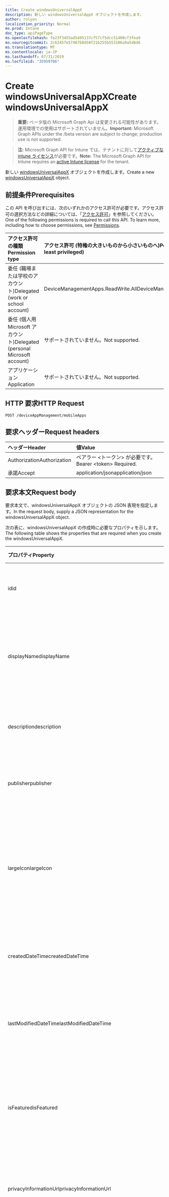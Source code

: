 ```yaml
---
title: Create windowsUniversalAppX
description: 新しい windowsUniversalAppX オブジェクトを作成します。
author: rolyon
localization_priority: Normal
ms.prod: Intune
doc_type: apiPageType
ms.openlocfilehash: fe23f3455ad5495137cf57cf5dcc51400cf3fea9
ms.sourcegitcommit: 2c62457e57467b8d50f21b255b553106a9a5d8d6
ms.translationtype: MT
ms.contentlocale: ja-JP
ms.lasthandoff: 07/31/2019
ms.locfileid: "35959706"
---
```

# <a name="create-windowsuniversalappx"></a><span data-ttu-id="e9a92-103">Create windowsUniversalAppX</span><span class="sxs-lookup"><span data-stu-id="e9a92-103">Create windowsUniversalAppX</span></span>

> <span data-ttu-id="e9a92-104">**重要:** ベータ版の Microsoft Graph Api は変更される可能性があります。運用環境での使用はサポートされていません。</span><span class="sxs-lookup"><span data-stu-id="e9a92-104">**Important:** Microsoft Graph APIs under the /beta version are subject to change; production use is not supported.</span></span>

> <span data-ttu-id="e9a92-105">**注:** Microsoft Graph API for Intune では、テナントに対して[アクティブな intune ライセンス](https://go.microsoft.com/fwlink/?linkid=839381)が必要です。</span><span class="sxs-lookup"><span data-stu-id="e9a92-105">**Note:** The Microsoft Graph API for Intune requires an [active Intune license](https://go.microsoft.com/fwlink/?linkid=839381) for the tenant.</span></span>

<span data-ttu-id="e9a92-106">新しい [windowsUniversalAppX](../resources/intune-apps-windowsuniversalappx.md) オブジェクトを作成します。</span><span class="sxs-lookup"><span data-stu-id="e9a92-106">Create a new [windowsUniversalAppX](../resources/intune-apps-windowsuniversalappx.md) object.</span></span>

## <a name="prerequisites"></a><span data-ttu-id="e9a92-107">前提条件</span><span class="sxs-lookup"><span data-stu-id="e9a92-107">Prerequisites</span></span>
<span data-ttu-id="e9a92-p101">この API を呼び出すには、次のいずれかのアクセス許可が必要です。アクセス許可の選択方法などの詳細については、「[アクセス許可](/graph/permissions-reference)」を参照してください。</span><span class="sxs-lookup"><span data-stu-id="e9a92-p101">One of the following permissions is required to call this API. To learn more, including how to choose permissions, see [Permissions](/graph/permissions-reference).</span></span>

|<span data-ttu-id="e9a92-110">アクセス許可の種類</span><span class="sxs-lookup"><span data-stu-id="e9a92-110">Permission type</span></span>|<span data-ttu-id="e9a92-111">アクセス許可 (特権の大きいものから小さいものへ)</span><span class="sxs-lookup"><span data-stu-id="e9a92-111">Permissions (from most to least privileged)</span></span>|
|:---|:---|
|<span data-ttu-id="e9a92-112">委任 (職場または学校のアカウント)</span><span class="sxs-lookup"><span data-stu-id="e9a92-112">Delegated (work or school account)</span></span>|<span data-ttu-id="e9a92-113">DeviceManagementApps.ReadWrite.All</span><span class="sxs-lookup"><span data-stu-id="e9a92-113">DeviceManagementApps.ReadWrite.All</span></span>|
|<span data-ttu-id="e9a92-114">委任 (個人用 Microsoft アカウント)</span><span class="sxs-lookup"><span data-stu-id="e9a92-114">Delegated (personal Microsoft account)</span></span>|<span data-ttu-id="e9a92-115">サポートされていません。</span><span class="sxs-lookup"><span data-stu-id="e9a92-115">Not supported.</span></span>|
|<span data-ttu-id="e9a92-116">アプリケーション</span><span class="sxs-lookup"><span data-stu-id="e9a92-116">Application</span></span>|<span data-ttu-id="e9a92-117">サポートされていません。</span><span class="sxs-lookup"><span data-stu-id="e9a92-117">Not supported.</span></span>|

## <a name="http-request"></a><span data-ttu-id="e9a92-118">HTTP 要求</span><span class="sxs-lookup"><span data-stu-id="e9a92-118">HTTP Request</span></span>
<!-- {
  "blockType": "ignored"
}
-->
``` http
POST /deviceAppManagement/mobileApps
```

## <a name="request-headers"></a><span data-ttu-id="e9a92-119">要求ヘッダー</span><span class="sxs-lookup"><span data-stu-id="e9a92-119">Request headers</span></span>
|<span data-ttu-id="e9a92-120">ヘッダー</span><span class="sxs-lookup"><span data-stu-id="e9a92-120">Header</span></span>|<span data-ttu-id="e9a92-121">値</span><span class="sxs-lookup"><span data-stu-id="e9a92-121">Value</span></span>|
|:---|:---|
|<span data-ttu-id="e9a92-122">Authorization</span><span class="sxs-lookup"><span data-stu-id="e9a92-122">Authorization</span></span>|<span data-ttu-id="e9a92-123">ベアラー &lt;トークン&gt; が必要です。</span><span class="sxs-lookup"><span data-stu-id="e9a92-123">Bearer &lt;token&gt; Required.</span></span>|
|<span data-ttu-id="e9a92-124">承諾</span><span class="sxs-lookup"><span data-stu-id="e9a92-124">Accept</span></span>|<span data-ttu-id="e9a92-125">application/json</span><span class="sxs-lookup"><span data-stu-id="e9a92-125">application/json</span></span>|

## <a name="request-body"></a><span data-ttu-id="e9a92-126">要求本文</span><span class="sxs-lookup"><span data-stu-id="e9a92-126">Request body</span></span>
<span data-ttu-id="e9a92-127">要求本文で、windowsUniversalAppX オブジェクトの JSON 表現を指定します。</span><span class="sxs-lookup"><span data-stu-id="e9a92-127">In the request body, supply a JSON representation for the windowsUniversalAppX object.</span></span>

<span data-ttu-id="e9a92-128">次の表に、windowsUniversalAppX の作成時に必要なプロパティを示します。</span><span class="sxs-lookup"><span data-stu-id="e9a92-128">The following table shows the properties that are required when you create the windowsUniversalAppX.</span></span>

|<span data-ttu-id="e9a92-129">プロパティ</span><span class="sxs-lookup"><span data-stu-id="e9a92-129">Property</span></span>|<span data-ttu-id="e9a92-130">型</span><span class="sxs-lookup"><span data-stu-id="e9a92-130">Type</span></span>|<span data-ttu-id="e9a92-131">説明</span><span class="sxs-lookup"><span data-stu-id="e9a92-131">Description</span></span>|
|:---|:---|:---|
|<span data-ttu-id="e9a92-132">id</span><span class="sxs-lookup"><span data-stu-id="e9a92-132">id</span></span>|<span data-ttu-id="e9a92-133">文字列</span><span class="sxs-lookup"><span data-stu-id="e9a92-133">String</span></span>|<span data-ttu-id="e9a92-134">エンティティのキー。</span><span class="sxs-lookup"><span data-stu-id="e9a92-134">Key of the entity.</span></span> <span data-ttu-id="e9a92-135">[mobileApp](../resources/intune-apps-mobileapp.md) から継承します</span><span class="sxs-lookup"><span data-stu-id="e9a92-135">Inherited from [mobileApp](../resources/intune-apps-mobileapp.md)</span></span>|
|<span data-ttu-id="e9a92-136">displayName</span><span class="sxs-lookup"><span data-stu-id="e9a92-136">displayName</span></span>|<span data-ttu-id="e9a92-137">文字列</span><span class="sxs-lookup"><span data-stu-id="e9a92-137">String</span></span>|<span data-ttu-id="e9a92-138">管理者が提供またはインポートしたアプリのタイトル。</span><span class="sxs-lookup"><span data-stu-id="e9a92-138">The admin provided or imported title of the app.</span></span> <span data-ttu-id="e9a92-139">[mobileApp](../resources/intune-apps-mobileapp.md) から継承します</span><span class="sxs-lookup"><span data-stu-id="e9a92-139">Inherited from [mobileApp](../resources/intune-apps-mobileapp.md)</span></span>|
|<span data-ttu-id="e9a92-140">description</span><span class="sxs-lookup"><span data-stu-id="e9a92-140">description</span></span>|<span data-ttu-id="e9a92-141">String</span><span class="sxs-lookup"><span data-stu-id="e9a92-141">String</span></span>|<span data-ttu-id="e9a92-142">アプリの説明。</span><span class="sxs-lookup"><span data-stu-id="e9a92-142">The description of the app.</span></span> <span data-ttu-id="e9a92-143">[mobileApp](../resources/intune-apps-mobileapp.md) から継承します</span><span class="sxs-lookup"><span data-stu-id="e9a92-143">Inherited from [mobileApp](../resources/intune-apps-mobileapp.md)</span></span>|
|<span data-ttu-id="e9a92-144">publisher</span><span class="sxs-lookup"><span data-stu-id="e9a92-144">publisher</span></span>|<span data-ttu-id="e9a92-145">String</span><span class="sxs-lookup"><span data-stu-id="e9a92-145">String</span></span>|<span data-ttu-id="e9a92-146">アプリの発行元。</span><span class="sxs-lookup"><span data-stu-id="e9a92-146">The publisher of the app.</span></span> <span data-ttu-id="e9a92-147">[mobileApp](../resources/intune-apps-mobileapp.md) から継承します</span><span class="sxs-lookup"><span data-stu-id="e9a92-147">Inherited from [mobileApp](../resources/intune-apps-mobileapp.md)</span></span>|
|<span data-ttu-id="e9a92-148">largeIcon</span><span class="sxs-lookup"><span data-stu-id="e9a92-148">largeIcon</span></span>|[<span data-ttu-id="e9a92-149">mimeContent</span><span class="sxs-lookup"><span data-stu-id="e9a92-149">mimeContent</span></span>](../resources/intune-shared-mimecontent.md)|<span data-ttu-id="e9a92-150">アプリの詳細に表示され、アイコンのアップロードに使用される大きいアイコン。</span><span class="sxs-lookup"><span data-stu-id="e9a92-150">The large icon, to be displayed in the app details and used for upload of the icon.</span></span> <span data-ttu-id="e9a92-151">[mobileApp](../resources/intune-apps-mobileapp.md) から継承します</span><span class="sxs-lookup"><span data-stu-id="e9a92-151">Inherited from [mobileApp](../resources/intune-apps-mobileapp.md)</span></span>|
|<span data-ttu-id="e9a92-152">createdDateTime</span><span class="sxs-lookup"><span data-stu-id="e9a92-152">createdDateTime</span></span>|<span data-ttu-id="e9a92-153">DateTimeOffset</span><span class="sxs-lookup"><span data-stu-id="e9a92-153">DateTimeOffset</span></span>|<span data-ttu-id="e9a92-154">アプリが作成された日時。</span><span class="sxs-lookup"><span data-stu-id="e9a92-154">The date and time the app was created.</span></span> <span data-ttu-id="e9a92-155">[mobileApp](../resources/intune-apps-mobileapp.md) から継承します</span><span class="sxs-lookup"><span data-stu-id="e9a92-155">Inherited from [mobileApp](../resources/intune-apps-mobileapp.md)</span></span>|
|<span data-ttu-id="e9a92-156">lastModifiedDateTime</span><span class="sxs-lookup"><span data-stu-id="e9a92-156">lastModifiedDateTime</span></span>|<span data-ttu-id="e9a92-157">DateTimeOffset</span><span class="sxs-lookup"><span data-stu-id="e9a92-157">DateTimeOffset</span></span>|<span data-ttu-id="e9a92-158">アプリが最後に変更された日時。</span><span class="sxs-lookup"><span data-stu-id="e9a92-158">The date and time the app was last modified.</span></span> <span data-ttu-id="e9a92-159">[mobileApp](../resources/intune-apps-mobileapp.md) から継承します</span><span class="sxs-lookup"><span data-stu-id="e9a92-159">Inherited from [mobileApp](../resources/intune-apps-mobileapp.md)</span></span>|
|<span data-ttu-id="e9a92-160">isFeatured</span><span class="sxs-lookup"><span data-stu-id="e9a92-160">isFeatured</span></span>|<span data-ttu-id="e9a92-161">Boolean</span><span class="sxs-lookup"><span data-stu-id="e9a92-161">Boolean</span></span>|<span data-ttu-id="e9a92-162">アプリが管理者のおすすめとしてマークされたかどうかを示す値。[mobileApp](../resources/intune-apps-mobileapp.md) から継承します</span><span class="sxs-lookup"><span data-stu-id="e9a92-162">The value indicating whether the app is marked as featured by the admin. Inherited from [mobileApp](../resources/intune-apps-mobileapp.md)</span></span>|
|<span data-ttu-id="e9a92-163">privacyInformationUrl</span><span class="sxs-lookup"><span data-stu-id="e9a92-163">privacyInformationUrl</span></span>|<span data-ttu-id="e9a92-164">String</span><span class="sxs-lookup"><span data-stu-id="e9a92-164">String</span></span>|<span data-ttu-id="e9a92-165">プライバシーに関する声明の URL。</span><span class="sxs-lookup"><span data-stu-id="e9a92-165">The privacy statement Url.</span></span> <span data-ttu-id="e9a92-166">[mobileApp](../resources/intune-apps-mobileapp.md) から継承します</span><span class="sxs-lookup"><span data-stu-id="e9a92-166">Inherited from [mobileApp](../resources/intune-apps-mobileapp.md)</span></span>|
|<span data-ttu-id="e9a92-167">informationUrl</span><span class="sxs-lookup"><span data-stu-id="e9a92-167">informationUrl</span></span>|<span data-ttu-id="e9a92-168">String</span><span class="sxs-lookup"><span data-stu-id="e9a92-168">String</span></span>|<span data-ttu-id="e9a92-169">詳細情報の URL。</span><span class="sxs-lookup"><span data-stu-id="e9a92-169">The more information Url.</span></span> <span data-ttu-id="e9a92-170">[mobileApp](../resources/intune-apps-mobileapp.md) から継承します</span><span class="sxs-lookup"><span data-stu-id="e9a92-170">Inherited from [mobileApp](../resources/intune-apps-mobileapp.md)</span></span>|
|<span data-ttu-id="e9a92-171">owner</span><span class="sxs-lookup"><span data-stu-id="e9a92-171">owner</span></span>|<span data-ttu-id="e9a92-172">String</span><span class="sxs-lookup"><span data-stu-id="e9a92-172">String</span></span>|<span data-ttu-id="e9a92-173">アプリの所有者。</span><span class="sxs-lookup"><span data-stu-id="e9a92-173">The owner of the app.</span></span> <span data-ttu-id="e9a92-174">[mobileApp](../resources/intune-apps-mobileapp.md) から継承します</span><span class="sxs-lookup"><span data-stu-id="e9a92-174">Inherited from [mobileApp](../resources/intune-apps-mobileapp.md)</span></span>|
|<span data-ttu-id="e9a92-175">developer</span><span class="sxs-lookup"><span data-stu-id="e9a92-175">developer</span></span>|<span data-ttu-id="e9a92-176">String</span><span class="sxs-lookup"><span data-stu-id="e9a92-176">String</span></span>|<span data-ttu-id="e9a92-177">アプリの開発者。</span><span class="sxs-lookup"><span data-stu-id="e9a92-177">The developer of the app.</span></span> <span data-ttu-id="e9a92-178">[mobileApp](../resources/intune-apps-mobileapp.md) から継承します</span><span class="sxs-lookup"><span data-stu-id="e9a92-178">Inherited from [mobileApp](../resources/intune-apps-mobileapp.md)</span></span>|
|<span data-ttu-id="e9a92-179">notes</span><span class="sxs-lookup"><span data-stu-id="e9a92-179">notes</span></span>|<span data-ttu-id="e9a92-180">String</span><span class="sxs-lookup"><span data-stu-id="e9a92-180">String</span></span>|<span data-ttu-id="e9a92-181">アプリ用のメモ。</span><span class="sxs-lookup"><span data-stu-id="e9a92-181">Notes for the app.</span></span> <span data-ttu-id="e9a92-182">[mobileApp](../resources/intune-apps-mobileapp.md) から継承します</span><span class="sxs-lookup"><span data-stu-id="e9a92-182">Inherited from [mobileApp](../resources/intune-apps-mobileapp.md)</span></span>|
|<span data-ttu-id="e9a92-183">uploadState</span><span class="sxs-lookup"><span data-stu-id="e9a92-183">uploadState</span></span>|<span data-ttu-id="e9a92-184">Int32</span><span class="sxs-lookup"><span data-stu-id="e9a92-184">Int32</span></span>|<span data-ttu-id="e9a92-185">アップロード状態。</span><span class="sxs-lookup"><span data-stu-id="e9a92-185">The upload state.</span></span> <span data-ttu-id="e9a92-186">[mobileApp](../resources/intune-apps-mobileapp.md) から継承します</span><span class="sxs-lookup"><span data-stu-id="e9a92-186">Inherited from [mobileApp](../resources/intune-apps-mobileapp.md)</span></span>|
|<span data-ttu-id="e9a92-187">publishingState</span><span class="sxs-lookup"><span data-stu-id="e9a92-187">publishingState</span></span>|[<span data-ttu-id="e9a92-188">mobileAppPublishingState</span><span class="sxs-lookup"><span data-stu-id="e9a92-188">mobileAppPublishingState</span></span>](../resources/intune-apps-mobileapppublishingstate.md)|<span data-ttu-id="e9a92-189">アプリの発行の状態。</span><span class="sxs-lookup"><span data-stu-id="e9a92-189">The publishing state for the app.</span></span> <span data-ttu-id="e9a92-190">アプリが発行されていない限り、アプリを割り当てることができません。</span><span class="sxs-lookup"><span data-stu-id="e9a92-190">The app cannot be assigned unless the app is published.</span></span> <span data-ttu-id="e9a92-191">[MobileApp](../resources/intune-apps-mobileapp.md)から継承されます。</span><span class="sxs-lookup"><span data-stu-id="e9a92-191">Inherited from [mobileApp](../resources/intune-apps-mobileapp.md).</span></span> <span data-ttu-id="e9a92-192">可能な値は、`notPublished`、`processing`、`published` です。</span><span class="sxs-lookup"><span data-stu-id="e9a92-192">Possible values are: `notPublished`, `processing`, `published`.</span></span>|
|<span data-ttu-id="e9a92-193">isAssigned</span><span class="sxs-lookup"><span data-stu-id="e9a92-193">isAssigned</span></span>|<span data-ttu-id="e9a92-194">Boolean</span><span class="sxs-lookup"><span data-stu-id="e9a92-194">Boolean</span></span>|<span data-ttu-id="e9a92-195">アプリが少なくとも1つのグループに割り当てられているかどうかを示す値。</span><span class="sxs-lookup"><span data-stu-id="e9a92-195">The value indicating whether the app is assigned to at least one group.</span></span> <span data-ttu-id="e9a92-196">[mobileApp](../resources/intune-apps-mobileapp.md) から継承します</span><span class="sxs-lookup"><span data-stu-id="e9a92-196">Inherited from [mobileApp](../resources/intune-apps-mobileapp.md)</span></span>|
|<span data-ttu-id="e9a92-197">roleScopeTagIds</span><span class="sxs-lookup"><span data-stu-id="e9a92-197">roleScopeTagIds</span></span>|<span data-ttu-id="e9a92-198">文字列コレクション</span><span class="sxs-lookup"><span data-stu-id="e9a92-198">String collection</span></span>|<span data-ttu-id="e9a92-199">このモバイルアプリの範囲タグ id のリスト。</span><span class="sxs-lookup"><span data-stu-id="e9a92-199">List of scope tag ids for this mobile app.</span></span> <span data-ttu-id="e9a92-200">[mobileApp](../resources/intune-apps-mobileapp.md) から継承します</span><span class="sxs-lookup"><span data-stu-id="e9a92-200">Inherited from [mobileApp](../resources/intune-apps-mobileapp.md)</span></span>|
|<span data-ttu-id="e9a92-201">dependentAppCount</span><span class="sxs-lookup"><span data-stu-id="e9a92-201">dependentAppCount</span></span>|<span data-ttu-id="e9a92-202">Int32</span><span class="sxs-lookup"><span data-stu-id="e9a92-202">Int32</span></span>|<span data-ttu-id="e9a92-203">子アプリが持つ依存関係の合計数。</span><span class="sxs-lookup"><span data-stu-id="e9a92-203">The total number of dependencies the child app has.</span></span> <span data-ttu-id="e9a92-204">[mobileApp](../resources/intune-apps-mobileapp.md) から継承します</span><span class="sxs-lookup"><span data-stu-id="e9a92-204">Inherited from [mobileApp](../resources/intune-apps-mobileapp.md)</span></span>|
|<span data-ttu-id="e9a92-205">committedContentVersion</span><span class="sxs-lookup"><span data-stu-id="e9a92-205">committedContentVersion</span></span>|<span data-ttu-id="e9a92-206">String</span><span class="sxs-lookup"><span data-stu-id="e9a92-206">String</span></span>|<span data-ttu-id="e9a92-207">内部にコミットされたコンテンツのバージョン。</span><span class="sxs-lookup"><span data-stu-id="e9a92-207">The internal committed content version.</span></span> <span data-ttu-id="e9a92-208">[mobileLobApp](../resources/intune-apps-mobilelobapp.md) から継承します</span><span class="sxs-lookup"><span data-stu-id="e9a92-208">Inherited from [mobileLobApp](../resources/intune-apps-mobilelobapp.md)</span></span>|
|<span data-ttu-id="e9a92-209">fileName</span><span class="sxs-lookup"><span data-stu-id="e9a92-209">fileName</span></span>|<span data-ttu-id="e9a92-210">文字列型 (String)</span><span class="sxs-lookup"><span data-stu-id="e9a92-210">String</span></span>|<span data-ttu-id="e9a92-211">メインの LOB アプリケーションのファイル名。</span><span class="sxs-lookup"><span data-stu-id="e9a92-211">The name of the main Lob application file.</span></span> <span data-ttu-id="e9a92-212">[mobileLobApp](../resources/intune-apps-mobilelobapp.md) から継承します</span><span class="sxs-lookup"><span data-stu-id="e9a92-212">Inherited from [mobileLobApp](../resources/intune-apps-mobilelobapp.md)</span></span>|
|<span data-ttu-id="e9a92-213">size</span><span class="sxs-lookup"><span data-stu-id="e9a92-213">size</span></span>|<span data-ttu-id="e9a92-214">Int64</span><span class="sxs-lookup"><span data-stu-id="e9a92-214">Int64</span></span>|<span data-ttu-id="e9a92-215">アップロードされたすべてのファイルを含む合計サイズ。</span><span class="sxs-lookup"><span data-stu-id="e9a92-215">The total size, including all uploaded files.</span></span> <span data-ttu-id="e9a92-216">[mobileLobApp](../resources/intune-apps-mobilelobapp.md) から継承します</span><span class="sxs-lookup"><span data-stu-id="e9a92-216">Inherited from [mobileLobApp](../resources/intune-apps-mobilelobapp.md)</span></span>|
|<span data-ttu-id="e9a92-217">applicableArchitectures</span><span class="sxs-lookup"><span data-stu-id="e9a92-217">applicableArchitectures</span></span>|[<span data-ttu-id="e9a92-218">windowsArchitecture</span><span class="sxs-lookup"><span data-stu-id="e9a92-218">windowsArchitecture</span></span>](../resources/intune-apps-windowsarchitecture.md)|<span data-ttu-id="e9a92-219">このアプリを実行できる Windows アーキテクチャ。</span><span class="sxs-lookup"><span data-stu-id="e9a92-219">The Windows architecture(s) for which this app can run on.</span></span> <span data-ttu-id="e9a92-220">使用可能な値: `none`、`x86`、`x64`、`arm`、`neutral`、`arm64`。</span><span class="sxs-lookup"><span data-stu-id="e9a92-220">Possible values are: `none`, `x86`, `x64`, `arm`, `neutral`, `arm64`.</span></span>|
|<span data-ttu-id="e9a92-221">applicableDeviceTypes</span><span class="sxs-lookup"><span data-stu-id="e9a92-221">applicableDeviceTypes</span></span>|[<span data-ttu-id="e9a92-222">windowsDeviceType</span><span class="sxs-lookup"><span data-stu-id="e9a92-222">windowsDeviceType</span></span>](../resources/intune-apps-windowsdevicetype.md)|<span data-ttu-id="e9a92-223">このアプリを実行できる Windows デバイスの種類。</span><span class="sxs-lookup"><span data-stu-id="e9a92-223">The Windows device type(s) for which this app can run on.</span></span> <span data-ttu-id="e9a92-224">可能な値は、`none`、`desktop`、`mobile`、`holographic`、`team` です。</span><span class="sxs-lookup"><span data-stu-id="e9a92-224">Possible values are: `none`, `desktop`, `mobile`, `holographic`, `team`.</span></span>|
|<span data-ttu-id="e9a92-225">identityName</span><span class="sxs-lookup"><span data-stu-id="e9a92-225">identityName</span></span>|<span data-ttu-id="e9a92-226">String</span><span class="sxs-lookup"><span data-stu-id="e9a92-226">String</span></span>|<span data-ttu-id="e9a92-227">ID 名。</span><span class="sxs-lookup"><span data-stu-id="e9a92-227">The Identity Name.</span></span>|
|<span data-ttu-id="e9a92-228">identityPublisherHash</span><span class="sxs-lookup"><span data-stu-id="e9a92-228">identityPublisherHash</span></span>|<span data-ttu-id="e9a92-229">String</span><span class="sxs-lookup"><span data-stu-id="e9a92-229">String</span></span>|<span data-ttu-id="e9a92-230">ID の発行元のハッシュ。</span><span class="sxs-lookup"><span data-stu-id="e9a92-230">The Identity Publisher Hash.</span></span>|
|<span data-ttu-id="e9a92-231">identityResourceIdentifier</span><span class="sxs-lookup"><span data-stu-id="e9a92-231">identityResourceIdentifier</span></span>|<span data-ttu-id="e9a92-232">String</span><span class="sxs-lookup"><span data-stu-id="e9a92-232">String</span></span>|<span data-ttu-id="e9a92-233">ID のリソースの識別子。</span><span class="sxs-lookup"><span data-stu-id="e9a92-233">The Identity Resource Identifier.</span></span>|
|<span data-ttu-id="e9a92-234">isBundle</span><span class="sxs-lookup"><span data-stu-id="e9a92-234">isBundle</span></span>|<span data-ttu-id="e9a92-235">Boolean</span><span class="sxs-lookup"><span data-stu-id="e9a92-235">Boolean</span></span>|<span data-ttu-id="e9a92-236">アプリがバンドルかどうかを指定します。</span><span class="sxs-lookup"><span data-stu-id="e9a92-236">Whether or not the app is a bundle.</span></span>|
|<span data-ttu-id="e9a92-237">minimumSupportedOperatingSystem</span><span class="sxs-lookup"><span data-stu-id="e9a92-237">minimumSupportedOperatingSystem</span></span>|[<span data-ttu-id="e9a92-238">windowsMinimumOperatingSystem</span><span class="sxs-lookup"><span data-stu-id="e9a92-238">windowsMinimumOperatingSystem</span></span>](../resources/intune-apps-windowsminimumoperatingsystem.md)|<span data-ttu-id="e9a92-239">該当するオペレーティング システムの最小の値。</span><span class="sxs-lookup"><span data-stu-id="e9a92-239">The value for the minimum applicable operating system.</span></span>|
|<span data-ttu-id="e9a92-240">identityVersion</span><span class="sxs-lookup"><span data-stu-id="e9a92-240">identityVersion</span></span>|<span data-ttu-id="e9a92-241">String</span><span class="sxs-lookup"><span data-stu-id="e9a92-241">String</span></span>|<span data-ttu-id="e9a92-242">ID のバージョン。</span><span class="sxs-lookup"><span data-stu-id="e9a92-242">The identity version.</span></span>|



## <a name="response"></a><span data-ttu-id="e9a92-243">応答</span><span class="sxs-lookup"><span data-stu-id="e9a92-243">Response</span></span>
<span data-ttu-id="e9a92-244">成功した場合、このメソッドは `201 Created` 応答コードと、応答本文で [windowsUniversalAppX](../resources/intune-apps-windowsuniversalappx.md) オブジェクトを返します。</span><span class="sxs-lookup"><span data-stu-id="e9a92-244">If successful, this method returns a `201 Created` response code and a [windowsUniversalAppX](../resources/intune-apps-windowsuniversalappx.md) object in the response body.</span></span>

## <a name="example"></a><span data-ttu-id="e9a92-245">例</span><span class="sxs-lookup"><span data-stu-id="e9a92-245">Example</span></span>

### <a name="request"></a><span data-ttu-id="e9a92-246">要求</span><span class="sxs-lookup"><span data-stu-id="e9a92-246">Request</span></span>
<span data-ttu-id="e9a92-247">以下は、要求の例です。</span><span class="sxs-lookup"><span data-stu-id="e9a92-247">Here is an example of the request.</span></span>
``` http
POST https://graph.microsoft.com/beta/deviceAppManagement/mobileApps
Content-type: application/json
Content-length: 1461

{
  "@odata.type": "#microsoft.graph.windowsUniversalAppX",
  "displayName": "Display Name value",
  "description": "Description value",
  "publisher": "Publisher value",
  "largeIcon": {
    "@odata.type": "microsoft.graph.mimeContent",
    "type": "Type value",
    "value": "dmFsdWU="
  },
  "isFeatured": true,
  "privacyInformationUrl": "https://example.com/privacyInformationUrl/",
  "informationUrl": "https://example.com/informationUrl/",
  "owner": "Owner value",
  "developer": "Developer value",
  "notes": "Notes value",
  "uploadState": 11,
  "publishingState": "processing",
  "isAssigned": true,
  "roleScopeTagIds": [
    "Role Scope Tag Ids value"
  ],
  "dependentAppCount": 1,
  "committedContentVersion": "Committed Content Version value",
  "fileName": "File Name value",
  "size": 4,
  "applicableArchitectures": "x86",
  "applicableDeviceTypes": "desktop",
  "identityName": "Identity Name value",
  "identityPublisherHash": "Identity Publisher Hash value",
  "identityResourceIdentifier": "Identity Resource Identifier value",
  "isBundle": true,
  "minimumSupportedOperatingSystem": {
    "@odata.type": "microsoft.graph.windowsMinimumOperatingSystem",
    "v8_0": true,
    "v8_1": true,
    "v10_0": true,
    "v10_1607": true,
    "v10_1703": true,
    "v10_1709": true,
    "v10_1803": true,
    "v10_1809": true,
    "v10_1903": true
  },
  "identityVersion": "Identity Version value"
}
```

### <a name="response"></a><span data-ttu-id="e9a92-248">応答</span><span class="sxs-lookup"><span data-stu-id="e9a92-248">Response</span></span>
<span data-ttu-id="e9a92-p124">以下は、応答の例です。注:簡潔にするために、ここに示す応答オブジェクトは切り詰められている場合があります。すべてのプロパティは実際の呼び出しから返されます。</span><span class="sxs-lookup"><span data-stu-id="e9a92-p124">Here is an example of the response. Note: The response object shown here may be truncated for brevity. All of the properties will be returned from an actual call.</span></span>
``` http
HTTP/1.1 201 Created
Content-Type: application/json
Content-Length: 1633

{
  "@odata.type": "#microsoft.graph.windowsUniversalAppX",
  "id": "4bc47eba-7eba-4bc4-ba7e-c44bba7ec44b",
  "displayName": "Display Name value",
  "description": "Description value",
  "publisher": "Publisher value",
  "largeIcon": {
    "@odata.type": "microsoft.graph.mimeContent",
    "type": "Type value",
    "value": "dmFsdWU="
  },
  "createdDateTime": "2017-01-01T00:02:43.5775965-08:00",
  "lastModifiedDateTime": "2017-01-01T00:00:35.1329464-08:00",
  "isFeatured": true,
  "privacyInformationUrl": "https://example.com/privacyInformationUrl/",
  "informationUrl": "https://example.com/informationUrl/",
  "owner": "Owner value",
  "developer": "Developer value",
  "notes": "Notes value",
  "uploadState": 11,
  "publishingState": "processing",
  "isAssigned": true,
  "roleScopeTagIds": [
    "Role Scope Tag Ids value"
  ],
  "dependentAppCount": 1,
  "committedContentVersion": "Committed Content Version value",
  "fileName": "File Name value",
  "size": 4,
  "applicableArchitectures": "x86",
  "applicableDeviceTypes": "desktop",
  "identityName": "Identity Name value",
  "identityPublisherHash": "Identity Publisher Hash value",
  "identityResourceIdentifier": "Identity Resource Identifier value",
  "isBundle": true,
  "minimumSupportedOperatingSystem": {
    "@odata.type": "microsoft.graph.windowsMinimumOperatingSystem",
    "v8_0": true,
    "v8_1": true,
    "v10_0": true,
    "v10_1607": true,
    "v10_1703": true,
    "v10_1709": true,
    "v10_1803": true,
    "v10_1809": true,
    "v10_1903": true
  },
  "identityVersion": "Identity Version value"
}
```






